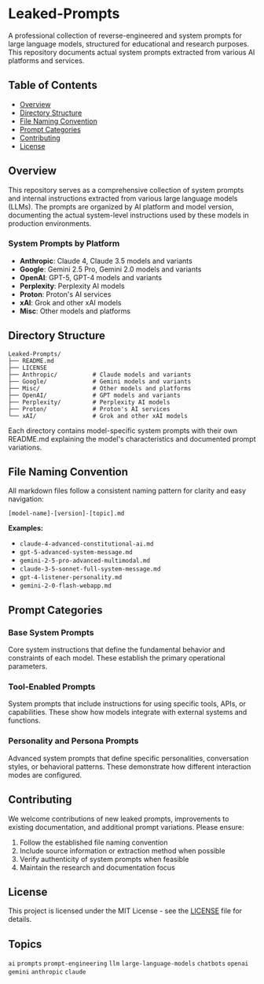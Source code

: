 # Leaked-Prompts

A professional collection of reverse-engineered and system prompts for large language models, structured for educational and research purposes. This repository documents actual system prompts extracted from various AI platforms and services.

## Table of Contents

- [Overview](#overview)
- [Directory Structure](#directory-structure)
- [File Naming Convention](#file-naming-convention)
- [Prompt Categories](#prompt-categories)
- [Contributing](#contributing)
- [License](#license)

## Overview

This repository serves as a comprehensive collection of system prompts and internal instructions extracted from various large language models (LLMs). The prompts are organized by AI platform and model version, documenting the actual system-level instructions used by these models in production environments.

### System Prompts by Platform

- **Anthropic**: Claude 4, Claude 3.5 models and variants
- **Google**: Gemini 2.5 Pro, Gemini 2.0 models and variants  
- **OpenAI**: GPT-5, GPT-4 models and variants
- **Perplexity**: Perplexity AI models
- **Proton**: Proton's AI services
- **xAI**: Grok and other xAI models
- **Misc**: Other models and platforms

## Directory Structure

```
Leaked-Prompts/
├── README.md
├── LICENSE
├── Anthropic/          # Claude models and variants
├── Google/             # Gemini models and variants
├── Misc/               # Other models and platforms
├── OpenAI/             # GPT models and variants
├── Perplexity/         # Perplexity AI models
├── Proton/             # Proton's AI services
└── xAI/                # Grok and other xAI models
```

Each directory contains model-specific system prompts with their own README.md explaining the model's characteristics and documented prompt variations.

## File Naming Convention

All markdown files follow a consistent naming pattern for clarity and easy navigation:

```
[model-name]-[version]-[topic].md
```

**Examples:**
- `claude-4-advanced-constitutional-ai.md`
- `gpt-5-advanced-system-message.md`
- `gemini-2-5-pro-advanced-multimodal.md`
- `claude-3-5-sonnet-full-system-message.md`
- `gpt-4-listener-personality.md`
- `gemini-2-0-flash-webapp.md`

## Prompt Categories

### Base System Prompts
Core system instructions that define the fundamental behavior and constraints of each model. These establish the primary operational parameters.

### Tool-Enabled Prompts
System prompts that include instructions for using specific tools, APIs, or capabilities. These show how models integrate with external systems and functions.

### Personality and Persona Prompts
Advanced system prompts that define specific personalities, conversation styles, or behavioral patterns. These demonstrate how different interaction modes are configured.

## Contributing

We welcome contributions of new leaked prompts, improvements to existing documentation, and additional prompt variations. Please ensure:

1. Follow the established file naming convention
2. Include source information or extraction method when possible
3. Verify authenticity of system prompts when feasible
4. Maintain the research and documentation focus

## License

This project is licensed under the MIT License - see the [LICENSE](LICENSE) file for details.

## Topics

`ai` `prompts` `prompt-engineering` `llm` `large-language-models` `chatbots` `openai` `gemini` `anthropic` `claude`